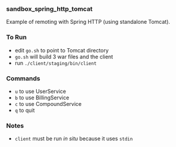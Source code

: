 
### sandbox_spring_http_tomcat

Example of remoting with Spring HTTP (using standalone Tomcat).

### To Run

* edit `go.sh` to point to Tomcat directory
* `go.sh` will build 3 war files and the client
* run `./client/staging/bin/client`

### Commands

* `u` to use UserService
* `b` to use BillingService
* `c` to use CompoundService
* `q` to quit

### Notes

* `client` must be run _in situ_ because it uses `stdin`
